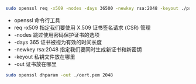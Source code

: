 
```bash
sudo openssl req -x509 -nodes -days 36500 -newkey rsa:2048 -keyout ./private.key -out ./cert.crt
```

-  openssl 命令行工具
-  req -x509 指定我们要使用 X.509 证书签名请求 (CSR) 管理
-  -nodes 跳过使用密码保护证书的选项
-  -days 365 证书被视为有效的时间长度
-  -newkey rsa:2048 指定我们要同时生成新证书和新密钥
-  -keyout 私钥文件放在哪里
-  -out 证书放在哪里



```bash
sudo openssl dhparam -out ./cert.pem 2048
```